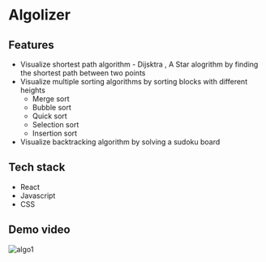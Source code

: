 # Algolizer

## Features
- Visualize shortest path algorithm - Dijsktra , A Star alogrithm by finding the shortest path between two points
- Visualize multiple sorting algorithms by sorting blocks with different heights
    - Merge sort
    - Bubble sort
    - Quick sort
    - Selection sort
    - Insertion sort
- Visualize backtracking algorithm by solving a sudoku board

## Tech stack
- React
- Javascript
- CSS

## Demo video
![algo1](https://user-images.githubusercontent.com/57489399/103148608-90846c80-479c-11eb-82f6-6a78a3461e17.gif)
